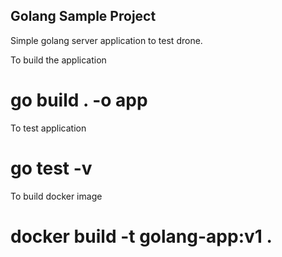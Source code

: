 ## Golang Sample Project

Simple golang server application to test drone.

To build the application

# go build . -o app

To test application

# go test -v

To build docker image

# docker build -t golang-app:v1 .
